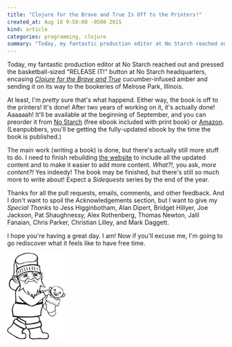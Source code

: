 ```yaml
---
title: "Clojure for the Brave and True Is Off to the Printers!"
created_at: Aug 18 9:50:00 -0500 2015
kind: article
categories: programming, clojure
summary: "Today, my fantastic production editor at No Starch reached out and pressed the basketball-sized \"RELEASE IT!\" button at No Starch headquarters, encasing <em>Clojure for the Brave and True</em> cucumber-infused amber and sending it on its way to the bookeries of Melrose Park, Illinois."
---
```


Today, my fantastic production editor at No Starch reached out and
pressed the basketball-sized "RELEASE IT!" button at No Starch
headquarters, encasing [*Clojure for the Brave and True*](http://www.braveclojure.com/)
cucumber-infused amber and sending it on its way to the bookeries of
Melrose Park, Illinois.

At least, I'm *pretty* sure that's what happend. Either way, the book
is off to the printers! It's done! After two years of working on it,
it's actually done! Aaaaaah! It'll be available at the beginning of
September, and you can preorder it from
[No Starch](https://www.nostarch.com/clojure) (free ebook included
with print book) or
[Amazon](http://amzn.to/1Sojd8s).
(Leanpubbers, you'll be getting the fully-updated ebook by the time the
book is published.)

The main work (writing a book) is done, but there's actually still
more stuff to do. I need to finish rebuilding
[the website](http://www.braveclojure.com) to include all the updated
content and to make it easier to add more content. *What?!*, you ask,
*more content?!* Yes indeedy! The book may be finished, but there's
still so much more to write about! Expect a *Sidequests* series by the
end of the year.

Thanks for all the pull requests, emails, comments, and other
feedback. And I don't want to spoil the Acknowledgements section, but
I want to give my *Special Thanks* to Jess Higginbotham, Alan Dipert,
Bridget Hillyer, Joe Jackson, Pat Shaughnessy, Alex Rothenberg, Thomas
Newton, Jalil Fanaian, Chris Parker, Christian Lilley, and Mark
Daggett.

I hope you're having a great day. I am! Now if you'll excuse me, I'm
going to go rediscover what it feels like to have free time.

![Sock Gnome](/assets/images/posts/to-the-printers/sock-gnome.png)
